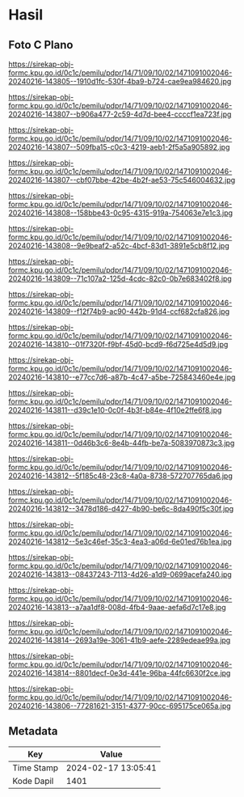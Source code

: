# Hasil

## Foto C Plano

https://sirekap-obj-formc.kpu.go.id/0c1c/pemilu/pdpr/14/71/09/10/02/1471091002046-20240216-143805--1910d1fc-530f-4ba9-b724-cae9ea984620.jpg

https://sirekap-obj-formc.kpu.go.id/0c1c/pemilu/pdpr/14/71/09/10/02/1471091002046-20240216-143807--b906a477-2c59-4d7d-bee4-ccccf1ea723f.jpg

https://sirekap-obj-formc.kpu.go.id/0c1c/pemilu/pdpr/14/71/09/10/02/1471091002046-20240216-143807--509fba15-c0c3-4219-aeb1-2f5a5a905892.jpg

https://sirekap-obj-formc.kpu.go.id/0c1c/pemilu/pdpr/14/71/09/10/02/1471091002046-20240216-143807--cbf07bbe-42be-4b2f-ae53-75c546004632.jpg

https://sirekap-obj-formc.kpu.go.id/0c1c/pemilu/pdpr/14/71/09/10/02/1471091002046-20240216-143808--158bbe43-0c95-4315-919a-754063e7e1c3.jpg

https://sirekap-obj-formc.kpu.go.id/0c1c/pemilu/pdpr/14/71/09/10/02/1471091002046-20240216-143808--9e9beaf2-a52c-4bcf-83d1-3891e5cb8f12.jpg

https://sirekap-obj-formc.kpu.go.id/0c1c/pemilu/pdpr/14/71/09/10/02/1471091002046-20240216-143809--71c107a2-125d-4cdc-82c0-0b7e683402f8.jpg

https://sirekap-obj-formc.kpu.go.id/0c1c/pemilu/pdpr/14/71/09/10/02/1471091002046-20240216-143809--f12f74b9-ac90-442b-91d4-ccf682cfa826.jpg

https://sirekap-obj-formc.kpu.go.id/0c1c/pemilu/pdpr/14/71/09/10/02/1471091002046-20240216-143810--01f7320f-f9bf-45d0-bcd9-f6d725e4d5d9.jpg

https://sirekap-obj-formc.kpu.go.id/0c1c/pemilu/pdpr/14/71/09/10/02/1471091002046-20240216-143810--e77cc7d6-a87b-4c47-a5be-725843460e4e.jpg

https://sirekap-obj-formc.kpu.go.id/0c1c/pemilu/pdpr/14/71/09/10/02/1471091002046-20240216-143811--d39c1e10-0c0f-4b3f-b84e-4f10e2ffe6f8.jpg

https://sirekap-obj-formc.kpu.go.id/0c1c/pemilu/pdpr/14/71/09/10/02/1471091002046-20240216-143811--0d46b3c6-8e4b-44fb-be7a-5083970873c3.jpg

https://sirekap-obj-formc.kpu.go.id/0c1c/pemilu/pdpr/14/71/09/10/02/1471091002046-20240216-143812--5f185c48-23c8-4a0a-8738-572707765da6.jpg

https://sirekap-obj-formc.kpu.go.id/0c1c/pemilu/pdpr/14/71/09/10/02/1471091002046-20240216-143812--3478d186-d427-4b90-be6c-8da490f5c30f.jpg

https://sirekap-obj-formc.kpu.go.id/0c1c/pemilu/pdpr/14/71/09/10/02/1471091002046-20240216-143812--5e3c46ef-35c3-4ea3-a06d-6e01ed76b1ea.jpg

https://sirekap-obj-formc.kpu.go.id/0c1c/pemilu/pdpr/14/71/09/10/02/1471091002046-20240216-143813--08437243-7113-4d26-a1d9-0699acefa240.jpg

https://sirekap-obj-formc.kpu.go.id/0c1c/pemilu/pdpr/14/71/09/10/02/1471091002046-20240216-143813--a7aa1df8-008d-4fb4-9aae-aefa6d7c17e8.jpg

https://sirekap-obj-formc.kpu.go.id/0c1c/pemilu/pdpr/14/71/09/10/02/1471091002046-20240216-143814--2693a19e-3061-41b9-aefe-2289edeae99a.jpg

https://sirekap-obj-formc.kpu.go.id/0c1c/pemilu/pdpr/14/71/09/10/02/1471091002046-20240216-143814--8801decf-0e3d-441e-96ba-44fc6630f2ce.jpg

https://sirekap-obj-formc.kpu.go.id/0c1c/pemilu/pdpr/14/71/09/10/02/1471091002046-20240216-143806--77281621-3151-4377-90cc-695175ce065a.jpg


## Metadata

| Key        | Value               |
| ---------- | ------------------- |
| Time Stamp | 2024-02-17 13:05:41 |
| Kode Dapil | 1401                |



